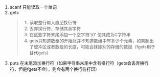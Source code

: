 1. scanf
   只能读取一个单词
2. gets
    > 1. 读取整行输入直至换行符
    > 2. 丢弃换行符，存储其余字符
    > 3. 在这些字符末尾添加一个空字符'\0' 使其成为C字符串
    > 4. gets只知道数组的开始处并不知道数组中有多少个元素，如果超出了缓冲区或者数组的长度，可能会抹除别的存储的数据（fgets用于替代gets）
3. puts
   在末尾添加换行符（如果字符串末尾中含有换行符（gets会丢弃换行符，但是fgets不会），则会有两个换行符打印）